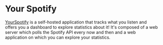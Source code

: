 # Your Spotify

[YourSpotify](https://github.com/Yooooomi/your_spotify) is a self-hosted application that tracks what you listen and offers you a dashboard to explore statistics about it! It's composed of a web server which polls the Spotify API every now and then and a web application on which you can explore your statistics.
